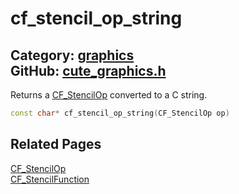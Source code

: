 # cf_stencil_op_string

Category: [graphics](https://github.com/RandyGaul/cute_framework/blob/master/docs/api_reference?id=graphics)  
GitHub: [cute_graphics.h](https://github.com/RandyGaul/cute_framework/blob/master/include/cute_graphics.h)  
---

Returns a [CF_StencilOp](https://github.com/RandyGaul/cute_framework/blob/master/docs/graphics/cf_stencilop.md) converted to a C string.

```cpp
const char* cf_stencil_op_string(CF_StencilOp op)
```

## Related Pages

[CF_StencilOp](https://github.com/RandyGaul/cute_framework/blob/master/docs/graphics/cf_stencilop.md)  
[CF_StencilFunction](https://github.com/RandyGaul/cute_framework/blob/master/docs/graphics/cf_stencilfunction.md)  
